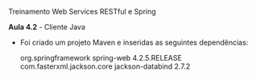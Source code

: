 Treinamento Web Services RESTful e Spring

<b>Aula 4.2</b> - Cliente Java

- Foi criado um projeto Maven e inseridas as seguintes dependências:

    <dependency>
      <groupId>org.springframework</groupId>
      <artifactId>spring-web</artifactId>
      <version>4.2.5.RELEASE</version>
    </dependency>
    <dependency>
      <groupId>com.fasterxml.jackson.core</groupId>
      <artifactId>jackson-databind</artifactId>
      <version>2.7.2</version>
    </dependency>
